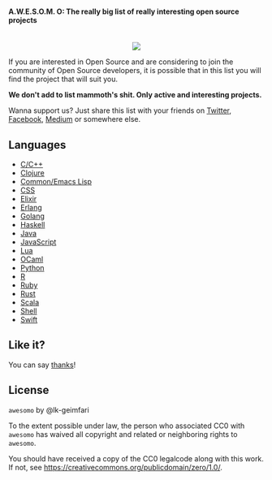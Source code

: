 #### A.W.E.S.O.M. O: The really big list of really interesting open source projects

<p align="center">
  <br>
  <img src="https://raw.githubusercontent.com/lk-geimfari/awesomeo/master/artwork/a.w.e.s.o.m.e_o.png">
  <br>
</p>

If you are interested in Open Source and are considering to join the community of Open Source developers, 
it is possible that in this list you will find the project that will suit you. 

**We don't add to list mammoth's shit. Only active and interesting projects.**

Wanna support us? Just share this list with your friends on [Twitter](https://twitter.com/), [Facebook](https://www.facebook.com/), [Medium](http://medium.com) or somewhere else.


## Languages

 - [C/C++](languages/C_C%2B%2B.md)
 - [Clojure](languages/CLOJURE.md)
 - [Common/Emacs Lisp](languages/LISP.md)
 - [CSS](languages/CSS.md)
 - [Elixir](languages/ELIXIR.md)
 - [Erlang](languages/ERLANG.md)
 - [Golang](languages/GOLANG.md)
 - [Haskell](languages/HASKELL.md)
 - [Java](languages/JAVA.md)
 - [JavaScript](languages/JAVASCRIPT.md)
 - [Lua](languages/LUA.md)
 - [OCaml](languages/OCAML.md)
 - [Python](languages/PYTHON.md)
 - [R](languages/R.md)
 - [Ruby](languages/RUBY.md)
 - [Rust](languages/RUST.md)
 - [Scala](languages/SCALA.md)
 - [Shell](languages/SHELL.md)
 - [Swift](languages/SWIFT.md)


## Like it?
You can say [thanks](https://saythanks.io/to/lk-geimfari)!

## License

`awesomo` by @lk-geimfari

To the extent possible under law, the person who associated CC0 with `awesomo` has waived all copyright and related or neighboring rights to `awesomo`.

You should have received a copy of the CC0 legalcode along with this work. If not, see https://creativecommons.org/publicdomain/zero/1.0/.
